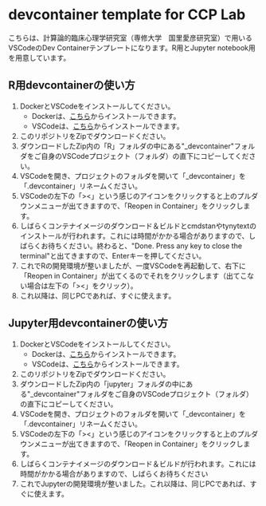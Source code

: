 # devcontainer template for CCP Lab

こちらは、計算論的臨床心理学研究室（専修大学　国里愛彦研究室）で用いるVSCodeのDev Containerテンプレートになります。R用とJupyter notebook用を用意しています。



## R用devcontainerの使い方

1. DockerとVSCodeをインストールしてください。
   - Dockerは、[こちら](https://docs.docker.com/get-docker/)からインストールできます。
   - VSCodeは、[こちら](https://code.visualstudio.com/)からインストールできます。
2. このリポジトリをZipでダウンロードください。
3. ダウンロードしたZip内の「R」フォルダの中にある"_devcontainer"フォルダをご自身のVSCodeプロジェクト（フォルダ）の直下にコピーしてください。
4. VSCodeを開き、プロジェクトのフォルダを開いて「_devcontainer」を「.devcontainer」リネームください。
5. VSCodeの左下の「><」という感じのアイコンをクリックすると上のプルダウンメニューが出てきますので、「Reopen in Container」をクリックします。
6. しばらくコンテナイメージのダウンロード＆ビルドとcmdstanやtynytextのインストールが行われます。これには時間がかかる場合がありますので、しばらくお待ちください。終わると、"Done. Press any key to close the terminal"と出てきますので、Enterキーを押してください。
7. これでRの開発環境が整いましたが、一度VSCodeを再起動して、右下に「Reopen in Container」が出てくるのでそれをクリックします（出てこない場合は左下の「><」をクリック）。
8. これ以降は、同じPCであれば、すぐに使えます。

## Jupyter用devcontainerの使い方
1. DockerとVSCodeをインストールしてください。
   - Dockerは、[こちら](https://docs.docker.com/get-docker/)からインストールできます。
   - VSCodeは、[こちら](https://code.visualstudio.com/)からインストールできます。
2. このリポジトリをZipでダウンロードください。
3. ダウンロードしたZip内の「jupyter」フォルダの中にある"_devcontainer"フォルダをご自身のVSCodeプロジェクト（フォルダ）の直下にコピーしてください。
4. VSCodeを開き、プロジェクトのフォルダを開いて「_devcontainer」を「.devcontainer」リネームください。
5. VSCodeの左下の「><」という感じのアイコンをクリックすると上のプルダウンメニューが出てきますので、「Reopen in Container」をクリックします。
6. しばらくコンテナイメージのダウンロード＆ビルドが行われます。これには時間がかかる場合がありますので、しばらくお待ちください
7. これでJupyterの開発環境が整いました。これ以降は、同じPCであれば、すぐに使えます。
